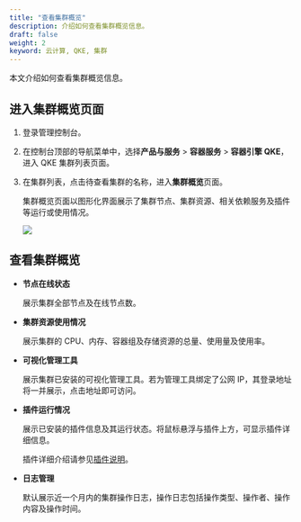 ```yaml
---
title: "查看集群概览"
description: 介绍如何查看集群概览信息。
draft: false
weight: 2
keyword: 云计算, QKE, 集群
---
```


本文介绍如何查看集群概览信息。

## 进入集群概览页面

1. 登录管理控制台。

2. 在控制台顶部的导航菜单中，选择**产品与服务** > **容器服务** > **容器引擎 QKE**，进入 QKE 集群列表页面。

3. 在集群列表，点击待查看集群的名称，进入**集群概览**页面。

   集群概览页面以图形化界面展示了集群节点、集群资源、相关依赖服务及插件等运行或使用情况。

   ![](../../../_images/cluster_overview.png)

## 查看集群概览

- **节点在线状态**

  展示集群全部节点及在线节点数。

- **集群资源使用情况**

  展示集群的 CPU、内存、容器组及存储资源的总量、使用量及使用率。

- **可视化管理工具**

  展示集群已安装的可视化管理工具。若为管理工具绑定了公网 IP，其登录地址将一并展示，点击地址即可访问。

  <!--**依赖服务**-->

  <!--展示集群的依赖服务。<!--，包括独立部署的 ELK 服务及独立部署的 etcd 服务。-->

  <!--**说明**-->

  <!--若使用内置的 etcd 及 ELK 服务，则不会显示在此处。-->

  <!--在依赖服务名称下方，显示了对应的服务访问方式（集群 ID），点击可进行访问。-->

- **插件运行情况**

  展示已安装的插件信息及其运行状态。将鼠标悬浮与插件上方，可显示插件详细信息。

  插件详细介绍请参见[插件说明](/container/qke_plus/intro/plugin/)。

<!-- **自动伸缩**

  - 若用户创建了集群自动伸缩策略，当触发自动伸缩操作时，将会展示自动伸缩规则的执行情况。
  
  - 若用户未创建过自动伸缩策略，则可以点击**创建自动伸缩策略**，进入**自动伸缩**页面进行创建。-->
  
- **日志管理**

  默认展示近一个月内的集群操作日志，操作日志包括操作类型、操作者、操作内容及操作时间。



